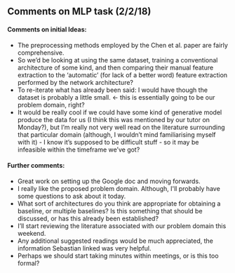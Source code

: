 ## Comments on MLP task (2/2/18)

#### Comments on initial Ideas:

* The preprocessing methods employed by the Chen et al. paper are fairly comprehensive.
* So we’d be looking at using the same dataset, training a conventional architecture of some kind, and then comparing their manual feature extraction to the ‘automatic’ (for lack of a better word) feature extraction performed by the network architecture?
* To re-iterate what has already been said: I would have though the dataset is probably a little small. <- this is essentially going to be our problem domain, right?
* It would be really cool if we could have some kind of generative model produce the data for us (I think this was mentioned by our tutor on Monday?), but I’m really not very well read on the literature surrounding that particular domain (although, I wouldn’t mind familiarising myself with it) - I know it’s supposed to be difficult stuff - so it may be infeasible within the timeframe we’ve got?

#### Further comments:

* Great work on setting up the Google doc and moving forwards.
* I really like the proposed problem domain. Although, I'll probably have some questions to ask about it today.
* What sort of architectures do you think are appropriate for obtaining a baseline, or multiple baselines? Is this something that should be discussed, or has this already been established?
* I’ll start reviewing the literature associated with our problem domain this weekend.
* Any additional suggested readings would be much appreciated, the information Sebastian linked was very helpful.
* Perhaps we should start taking minutes within meetings, or is this too formal?